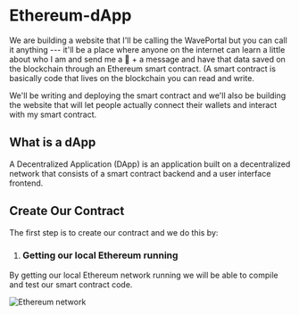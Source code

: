 # Ethereum-dApp

We are building a website that I'll be calling the WavePortal but you can call it anything --- it'll be a place where anyone on the internet can learn a little about who I am and send me a 👋 + a message and have that data saved on the blockchain through an Ethereum smart contract. (A smart contract is basically code that lives on the blockchain you can read and write. 

We'll be writing and deploying the smart contract and we'll also be building the website that will let people actually connect their wallets and interact with my
smart contract.

## What is a dApp

A Decentralized Application (DApp) is an application built on a decentralized network that consists of a smart contract backend and a user interface frontend. 

## Create Our Contract
 
 The first step is to create our contract and we do this by:
 
 1. ### Getting our local Ethereum  running 
  By getting our local Ethereum network running we will be able to compile and test our smart contract code. 
  
  ![Ethereum network](https://user-images.githubusercontent.com/114112536/229345767-4ce524cc-cb43-49b2-9743-8f85bc2c1a04.png)



